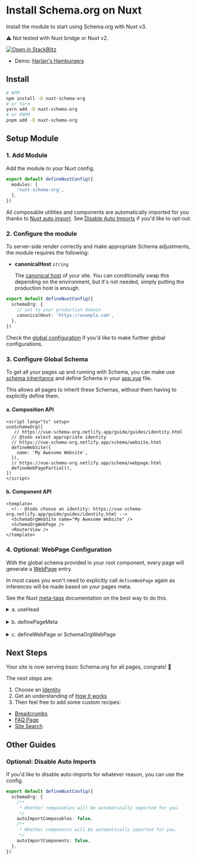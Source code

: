 <script setup>
import { useSchemaOrg, defineHowTo } from '@vueuse/schema-org'

useSchemaOrg(
  defineHowTo({
    name: 'Install Schema.org on Nuxt',
    description: 'Install the module to start using Schema.org with Nuxt v3.',
    totalTime: 'PT2M',
    image: '/og.png',
    step: [
        {
          name: 'Install dependencies',
          url: '#install',
          itemListElement: [
            { text: 'Within your console run the following: `npm install -d nuxt-schema-org`.' }
          ]
        },
      {
        name: 'Setup module',
        url: '#setup-module',
        itemListElement: [
          { text: 'Add the module to your Nuxt config.' },
          { text: 'Configure the module using the `schemaOrg` key in your nuxt.config.ts file.' }
        ]
      },
    ]
  })
)
</script>

# <i-logos-nuxt-icon class="text-30px" /> Install Schema.org on Nuxt

Install the module to start using Schema.org with Nuxt v3. 

⚠️ Not tested with Nuxt bridge or Nuxt v2.

<a href="https://stackblitz.com/edit/nuxt-starter-z9np1t?file=app.vue" target="_blank">
  <img alt="Open in StackBlitz" src="https://camo.githubusercontent.com/bf5c9492905b6d3b558552de2c848c7cce2e0a0f0ff922967115543de9441522/68747470733a2f2f646576656c6f7065722e737461636b626c69747a2e636f6d2f696d672f6f70656e5f696e5f737461636b626c69747a2e737667">
</a>

- Demo: [Harlan's Hamburgers](https://harlans-hamburgers.netlify.app/)

## Install

```bash
# NPM
npm install -D nuxt-schema-org
# or Yarn
yarn add -D nuxt-schema-org
# or PNPM
pnpm add -D nuxt-schema-org
```

## Setup Module

### 1. Add Module

Add the module to your Nuxt config.

```ts nuxt.config.ts
export default defineNuxtConfig({
  modules: [
    'nuxt-schema-org',
  ],
})
```

All composable utilities and components are automatically imported for you thanks to [Nuxt auto import](https://v3.nuxtjs.org/guide/concepts/auto-imports).
See [Disable Auto Imports](#optional-disable-auto-imports) if you'd like to opt-out.


### 2. Configure the module

To server-side render correctly and make appropriate Schema adjustments, the module requires the following:

- **canonicalHost** `string`

  The [canonical host](https://developers.google.com/search/docs/advanced/crawling/consolidate-duplicate-urls) of your site. You can conditionally swap this depending on the environment, but it's not needed, simply
putting the production host is enough.

```ts nuxt.config.ts
export default defineNuxtConfig({
  schemaOrg: {
    // set to your production domain  
    canonicalHost: 'https://example.com',
  },
})
```

Check the [global configuration](/guide/global-config.html) if you'd like to make further global configurations.

### 3. Configure Global Schema

To get all your pages up and running with Schema, you can make use [schema inheritance](/guide/how-it-works.html#schema-inheritance) and define
Schema in your [app.vue](https://v3.nuxtjs.org/guide/directory-structure/app) file.

This allows all pages to inherit these Schemas, without them having to explicitly define them.

#### a. Composition API 

```vue app.vue
<script lang="ts" setup>
useSchemaOrg([
   // https://vue-schema-org.netlify.app/guide/guides/identity.html
  // @todo select appropriate identity
  // https://vue-schema-org.netlify.app/schema/website.html
  defineWebSite({
    name: 'My Awesome Website',
  }),
  // https://vue-schema-org.netlify.app/schema/webpage.html
  defineWebPagePartial(),
])
</script>
```

#### b. Component API

```vue app.vue
<template>
  <!-- @todo choose an identity: https://vue-schema-org.netlify.app/guide/guides/identity.html -->
  <SchemaOrgWebSite name="My Awesome Website" />
  <SchemaOrgWebPage />
  <RouterView />
</template>
```

### 4. Optional: WebPage Configuration

With the global schema provided in your root component, every page will generate a [WebPage](/api/schema/webpage) entry. 

In most cases you won't need to explicitly call `defineWebPage` again as 
inferences will be made based on your pages meta.

See the Nuxt [meta-tags](https://v3.nuxtjs.org/migration/meta#meta-tags) documentation on the best way to do this.

<details>
  <summary>a. useHead</summary>


Only supports the following inferences:
- title _`document.title`_
- description _`meta[name="description"]`_
- image _`meta[property="og:image"]`_

```vue
<script setup>
useHead({
  title: 'Hello World',
  meta: [ 
    { name: 'description',  content: 'This is a description' },
    { property: 'og:image',  content: 'https://example.com/preview.png' },
  ],
});
</script>
```
</details>

<br>

<details>
  <summary>b. definePageMeta</summary>

- Supports all inferences
- Not ideal for dynamic routes

```vue
<script setup>
definePageMeta({
  title: 'Hello World',
  description: 'This is a description',
  dateModified: new Date(2020, 1, 3),
  datePublished: new Date(2020, 1, 1),
  image: '/images/logo.png',
});
</script>
```
</details>

<br>

<details>
  <summary>c. defineWebPage or SchemaOrgWebPage </summary>

If you'd like full control over the WebPage data, you can define it again on any of the pages.

```vue
<script setup>
useSchemaOrg(
  defineWebPage({
    name: 'Hello World',
    description: 'This is a description',
    dateModified: new Date(2020, 1, 3),
    datePublished: new Date(2020, 1, 1),
    image: '/images/logo.png',
  })
)
</script>
```

```vue
<template>
  <SchemaOrgWebPage name="Hello World" />
</template>
```

</details>


## Next Steps

Your site is now serving basic Schema.org for all pages, congrats! 🎉

The next steps are:
1. Choose an [Identity](/guide/guides/identity)
2. Get an understanding of [How it works](/guide/how-it-works)
3. Then feel free to add some custom recipes:

- [Breadcrumbs](/guide/recipes/breadcrumbs)
- [FAQ Page](/guide/recipes/faq)
- [Site Search](/guide/recipes/faq)

## Other Guides

### Optional: Disable Auto Imports

If you'd like to disable auto-imports for whatever reason, you can use the config.

```ts nuxt.config.ts
export default defineNuxtConfig({
  schemaOrg: {
    /**
     * Whether composables will be automatically imported for you.
     */
    autoImportComposables: false,
    /**
     * Whether components will be automatically imported for you.
     */
    autoImportComponents: false,
  },
})
```

